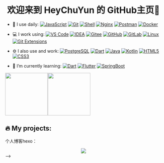 <!-- ### 欢迎来到全栈 HeyChuYun 的 GitHub主页 👋 -->

<h1 align="center">欢迎来到 HeyChuYun 的 GitHub主页👋</h1>

<!--
**HeyChuYun/HeyChuYun** is a ✨ _special_ ✨ repository because its `README.md` (this file) appears on your GitHub profile.

Here are some ideas to get you started:

- 🔭 I’m currently working on ...
- 🌱 I’m currently learning ...
- 👯 I’m looking to collaborate on ...
- 🤔 I’m looking for help with ...
- 💬 Ask me about ...
- 📫 How to reach me: ...
- 😄 Pronouns: ...
- ⚡ Fun fact: ...
-->
<!-- ![Anurag's GitHub stats](https://github-readme-stats.vercel.app/api?username=HeyChuYun&show_icons=true&theme=radical) -->
- 🚀 I use daily:
  [![JavaScript](https://img.shields.io/badge/JavaScript-000000?logo=JavaScript&logoColor=FFCA28)](https://HeyChuYun.github.io/HeyChuYunBlog/)
  [![Git](https://img.shields.io/badge/-Git-000000?logo=git&logoColor=FF7043)](https://HeyChuYun.github.io/HeyChuYunBlog/)
  [![Shell](https://img.shields.io/badge/-Shell-4EC422?logo=Shell&logoColor=FF7043)](https://HeyChuYun.github.io/HeyChuYunBlog/)
  [![Nginx](https://img.shields.io/badge/-Nginx-F6C915?logo=nginx&logoColor=029137)](https://HeyChuYun.github.io/HeyChuYunBlog/)
  [![Postman](https://img.shields.io/badge/-Postman-7A1FA2?logo=postman&logoColor=FC8019)](https://HeyChuYun.github.io/HeyChuYunBlog/)
  [![Docker](https://img.shields.io/badge/docker-20232A?logo=docker&logoColor=61DAFB)](https://HeyChuYun.github.io/HeyChuYunBlog/)

- 💻 I work using:
  [![VS Code](https://img.shields.io/badge/-VS%20Code-007ACC?style=plastic&logo=visual-studio-code)](https://HeyChuYun.github.io/HeyChuYunBlog/)
  [![IDEA](https://img.shields.io/badge/-IDEA-000?logo=IDEA&logoColor=00ACC1)](https://HeyChuYun.github.io/HeyChuYunBlog/)
  [![Gitee](https://img.shields.io/badge/-Gitee-A80025?logo=gitee&logoColor=F16061)](https://HeyChuYun.github.io/HeyChuYunBlog/)
  [![GitHub](https://img.shields.io/badge/-GitHub-181717?style=plastic&logo=github)](https://HeyChuYun.github.io/HeyChuYunBlog/)
  [![GitLab](https://img.shields.io/badge/-GitLab-FCA121?style=plastic&logo=gitlab)](https://HeyChuYun.github.io/HeyChuYunBlog/)
  [![Linux](https://img.shields.io/badge/-Linux-F16061?logo=linux&logoColor=000)](https://HeyChuYun.github.io/HeyChuYunBlog/)
  [![Git Extensions](https://img.shields.io/badge/-Git%20Extensions-green?logo=git%20extensions&logoColor=DE3929)](https://HeyChuYun.github.io/HeyChuYunBlog/)

- ⚙️ I also use and work:
  [![PostgreSQL](https://img.shields.io/badge/-PostgreSQL-336791?style=plastic&logo=postgresql)](https://HeyChuYun.github.io/HeyChuYunBlog/)
  [![Dart](https://img.shields.io/badge/-Dart-000?logo=Dart&logoColor=00ACC1)](https://HeyChuYun.github.io/HeyChuYunBlog/)
  [![Java](https://img.shields.io/badge/-Java-000?logo=Java&logoColor=00ACC1)](https://HeyChuYun.github.io/HeyChuYunBlog/)
  [![Kotlin](https://img.shields.io/badge/-Kotlin-000?logo=Kotlin&logoColor=00ACC1)](https://HeyChuYun.github.io/HeyChuYunBlog/)
  [![HTML5](https://img.shields.io/badge/-HTML5-E34F26?style=plastic&logo=html5&logoColor=white)](https://HeyChuYun.github.io/HeyChuYunBlog/)
  [![CSS3](https://img.shields.io/badge/-CSS3-1572B6?style=plastic&logo=css3)](https://HeyChuYun.github.io/HeyChuYunBlog/)

- 🌱 I’m currently learning:
  [![Dart](https://img.shields.io/badge/-Dart-000?logo=Dart&logoColor=00ACC1)](https://HeyChuYun.github.io/HeyChuYunBlog/)
  [![Flutter](https://img.shields.io/badge/-Flutter-000?logo=Flutter&logoColor=00ACC1)](https://HeyChuYun.github.io/HeyChuYunBlog/)
  [![SpringBoot](https://img.shields.io/badge/-SpringBoot-000?logo=SpringBoot&logoColor=00ACC1)](https://HeyChuYun.github.io/HeyChuYunBlog/)

<!--
<div align="center" > <img height="137px" src="https://github-readme-stats.vercel.app/api?username=HeyChuYun&hide_title=true&hide_border=true&show_icons=trueline_height=21&text_color=000&icon_color=000&bg_color=0,ea6161,ffc64d,fffc4d,52fa5a&theme=graywhite" /> </div>
-->

<span><img src="https://github-readme-stats.vercel.app/api/top-langs/?username=HeyChuYun&layout=compact" height="137px" /></span><span><img height="137px" src="https://github-readme-stats.vercel.app/api?username=HeyChuYun&hide_title=true&hide_border=true&show_icons=trueline_height=21&text_color=000&icon_color=000&bg_color=0,ea6161,ffc64d,fffc4d,52fa5a&theme=graywhite" /> </span>


🔥 My projects:
-----------------------
个人博客hexo：


<div align="center">
  <a href="https://raw.githubusercontent.com/all-smile/nav/master/static/images/buymeacoffee.jpg" target="_blank" style="display: inline-block;">
    <img
        src="https://img.shields.io/badge/Donate-Buy%20Me%20A%20Coffee-orange.svg?style=flat-square"
        align="center"
    />
  </a>
</div>
-->
